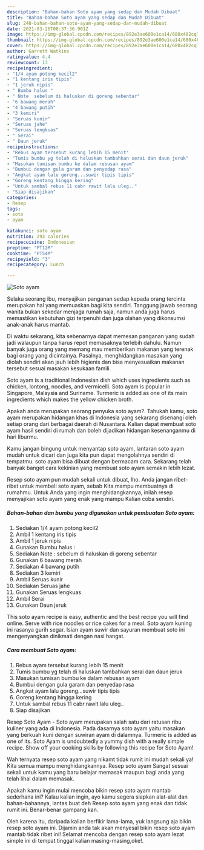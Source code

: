 ```yaml
---
description: "Bahan-bahan Soto ayam yang sedap dan Mudah Dibuat"
title: "Bahan-bahan Soto ayam yang sedap dan Mudah Dibuat"
slug: 240-bahan-bahan-soto-ayam-yang-sedap-dan-mudah-dibuat
date: 2021-03-26T08:37:36.901Z
image: https://img-global.cpcdn.com/recipes/892e3ae600e1ca14/680x482cq70/soto-ayam-foto-resep-utama.jpg
thumbnail: https://img-global.cpcdn.com/recipes/892e3ae600e1ca14/680x482cq70/soto-ayam-foto-resep-utama.jpg
cover: https://img-global.cpcdn.com/recipes/892e3ae600e1ca14/680x482cq70/soto-ayam-foto-resep-utama.jpg
author: Garrett Watkins
ratingvalue: 4.4
reviewcount: 13
recipeingredient:
- "1/4 ayam potong kecil2"
- "1 kentang iris tipis"
- "1 jeruk nipis"
- " Bumbu halus "
- " Note  sebelum di haluskan di goreng sebentar"
- "6 bawang merah"
- "4 bawang putih"
- "3 kemiri"
- "Seruas kunir"
- "Seruas jahe"
- "Seruas lengkuas"
- " Serai"
- " Daun jeruk"
recipeinstructions:
- "Rebus ayam tersebut kurang lebih 15 menit"
- "Tumis bumbu yg telah di haluskan tambahkan serai dan daun jeruk"
- "Masukan tumisan bumbu ke dalam rebusan ayam"
- "Bumbui dengan gula garam dan penyedap rasa"
- "Angkat ayam lalu goreng...suwir tipis tipis"
- "Goreng kentang hingga kering"
- "Untuk sambal rebus 11 cabr rawit lalu uleg.."
- "Siap disajikan"
categories:
- Resep
tags:
- soto
- ayam

katakunci: soto ayam 
nutrition: 293 calories
recipecuisine: Indonesian
preptime: "PT12M"
cooktime: "PT54M"
recipeyield: "3"
recipecategory: Lunch

---
```



![Soto ayam](https://img-global.cpcdn.com/recipes/892e3ae600e1ca14/680x482cq70/soto-ayam-foto-resep-utama.jpg)

Selaku seorang ibu, menyajikan panganan sedap kepada orang tercinta merupakan hal yang memuaskan bagi kita sendiri. Tanggung jawab seorang  wanita bukan sekedar menjaga rumah saja, namun anda juga harus memastikan kebutuhan gizi terpenuhi dan juga olahan yang dikonsumsi anak-anak harus mantab.

Di waktu  sekarang, kita sebenarnya dapat memesan panganan yang sudah jadi walaupun tanpa harus repot memasaknya terlebih dahulu. Namun banyak juga orang yang memang mau memberikan makanan yang terenak bagi orang yang dicintainya. Pasalnya, menghidangkan masakan yang diolah sendiri akan jauh lebih higienis dan bisa menyesuaikan makanan tersebut sesuai masakan kesukaan famili. 

Soto ayam is a traditional Indonesian dish which uses ingredients such as chicken, lontong, noodles, and vermicelli. Soto ayam is popular in Singapore, Malaysia and Suriname. Turmeric is added as one of its main ingredients which makes the yellow chicken broth.

Apakah anda merupakan seorang penyuka soto ayam?. Tahukah kamu, soto ayam merupakan hidangan khas di Indonesia yang sekarang disenangi oleh setiap orang dari berbagai daerah di Nusantara. Kalian dapat membuat soto ayam hasil sendiri di rumah dan boleh dijadikan hidangan kesenanganmu di hari liburmu.

Kamu jangan bingung untuk menyantap soto ayam, lantaran soto ayam mudah untuk dicari dan juga kita pun dapat mengolahnya sendiri di tempatmu. soto ayam bisa dibuat dengan bermacam cara. Sekarang telah banyak banget cara kekinian yang membuat soto ayam semakin lebih lezat.

Resep soto ayam pun mudah sekali untuk dibuat, lho. Anda jangan ribet-ribet untuk membeli soto ayam, sebab Kita mampu membuatnya di rumahmu. Untuk Anda yang ingin menghidangkannya, inilah resep menyajikan soto ayam yang enak yang mampu Kalian coba sendiri.

<!--inarticleads1-->

##### Bahan-bahan dan bumbu yang digunakan untuk pembuatan Soto ayam:

1. Sediakan 1/4 ayam potong kecil2
1. Ambil 1 kentang iris tipis
1. Ambil 1 jeruk nipis
1. Gunakan  Bumbu halus :
1. Sediakan  Note : sebelum di haluskan di goreng sebentar
1. Gunakan 6 bawang merah
1. Sediakan 4 bawang putih
1. Sediakan 3 kemiri
1. Ambil Seruas kunir
1. Sediakan Seruas jahe
1. Gunakan Seruas lengkuas
1. Ambil  Serai
1. Gunakan  Daun jeruk


This soto ayam recipe is easy, authentic and the best recipe you will find online. Serve with rice noodles or rice cakes for a meal. Soto ayam kuning ini rasanya gurih segar. Isian ayam suwir dan sayuran membuat soto ini mengenyangkan dinikmati dengan nasi hangat. 

<!--inarticleads2-->

##### Cara membuat Soto ayam:

1. Rebus ayam tersebut kurang lebih 15 menit
1. Tumis bumbu yg telah di haluskan tambahkan serai dan daun jeruk
1. Masukan tumisan bumbu ke dalam rebusan ayam
1. Bumbui dengan gula garam dan penyedap rasa
1. Angkat ayam lalu goreng...suwir tipis tipis
1. Goreng kentang hingga kering
1. Untuk sambal rebus 11 cabr rawit lalu uleg..
1. Siap disajikan


Resep Soto Ayam - Soto ayam merupakan salah satu dari ratusan ribu kuliner yang ada di Indonesia. Pada dasarnya soto ayam yaitu masakan yang berkuah kuni dengan suwiran ayam di dalamnya. Turmeric is added as one of its. Soto Ayam is undoubtedly a yummy dish with a really simple recipe. Show off your cooking skills by following this recipe for Soto Ayam! 

Wah ternyata resep soto ayam yang nikamt tidak rumit ini mudah sekali ya! Kita semua mampu menghidangkannya. Resep soto ayam Sangat sesuai sekali untuk kamu yang baru belajar memasak maupun bagi anda yang telah lihai dalam memasak.

Apakah kamu ingin mulai mencoba bikin resep soto ayam mantab sederhana ini? Kalau kalian ingin, ayo kamu segera siapkan alat-alat dan bahan-bahannya, lantas buat deh Resep soto ayam yang enak dan tidak rumit ini. Benar-benar gampang kan. 

Oleh karena itu, daripada kalian berfikir lama-lama, yuk langsung aja bikin resep soto ayam ini. Dijamin anda tak akan menyesal bikin resep soto ayam mantab tidak ribet ini! Selamat mencoba dengan resep soto ayam lezat simple ini di tempat tinggal kalian masing-masing,oke!.

